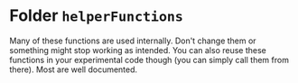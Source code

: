 
# Folder `helperFunctions`

Many of these functions are used internally. Don't change them or something might stop working as intended. You can also reuse these functions in your experimental code though (you can simply call them from there). Most are well documented. 